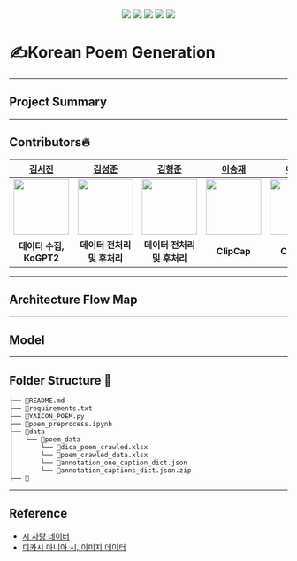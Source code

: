 <div align="center">
<img src="https://img.shields.io/badge/Python-grey?style=flat&logo=python&logoColor=p"/>
<img src="https://img.shields.io/badge/PyTorch-grey?style=flat&logo=PyTorch&logoColor=red"/>
<img src="https://img.shields.io/badge/Streamlit-grey?style=flat&logo=Streamlit&logoColor=red"/>
<img src="https://img.shields.io/badge/Git-grey?style=flat&logo=Git&logoColor="/>
<img src="https://img.shields.io/badge/Notion-grey?style=flat&logo=notion&logoColor=notion"/>
</div>  

# ✍️Korean Poem Generation
***
## Project Summary
***
## Contributors🔥
| [김서진](https://github.com/seandoprep) | [김성준](https://github.com/seandoprep) | [김형준](https://github.com/seandoprep) | [이승재](https://github.com/seandoprep) | [이정은](https://github.com/seandoprep) | [최명헌](https://github.com/MyeongheonChoi) |
| :-: | :-: | :-: | :-: | :-: | :-: |
| <img src="https://avatars.githubusercontent.com/seandoprep" width="100"> | <img src="https://avatars.githubusercontent.com/seandoprep" width="100"> | <img src="https://avatars.githubusercontent.com/seandoprep" width="100"> | <img src="https://avatars.githubusercontent.com/seandoprep" width="100"> | <img src="https://avatars.githubusercontent.com/seandoprep" width="100"> | <img src="https://avatars.githubusercontent.com/MyeongheonChoi" width="100"> 
| **데이터 수집, KoGPT2** | **데이터 전처리 및 후처리** | **데이터 전처리 및 후처리** | **ClipCap** | **ClipCap** | **KoCLIP, 웹 Streamlit** |
***
## Architecture Flow Map
***
## Model
***
## Folder Structure 📂
```
├── 📄README.md
├── 📄requirements.txt
├── 📄YAICON_POEM.py
├── 📄poem_preprocess.ipynb
├── 📂data
│   └── 📂poem_data
│       └── 📄dica_poem_crawled.xlsx
│       └── 📄poem_crawled_data.xlsx
│       └── 📄annotation_one_caption_dict.json
│       └── 📄annotation_captions_dict.json.zip
├── 📂
```
***
## Reference
- [시 사랑 데이터](http://www.poemlove.co.kr/)
- [디카시 마니아 시, 이미지 데이터](https://cafe.daum.net/dicapoetry/1aSh)
